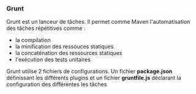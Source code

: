 ### Grunt

Grunt est un lanceur de tâches. Il permet comme Maven l'automatisation des tâches répétitives comme :

* la compilation
* la minification des ressouces statiques
* la concaténation des ressources statiques
* l'exécution des tests unitaires

Grunt utilise 2 fichiers de configurations. Un fichier **package.json** définissant les différents plugins et un fichier
**gruntfile.js** déclarant la configuration des différentes les tâches
